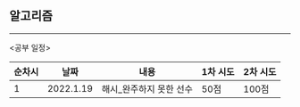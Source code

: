 ## 알고리즘

--------------------------------------------

<공부 일정>

|순차시|날짜|내용|1차 시도|2차 시도|
|---|-----|-----|-----|-----|
|1|2022.1.19|해시_완주하지 못한 선수|50점|100점|
